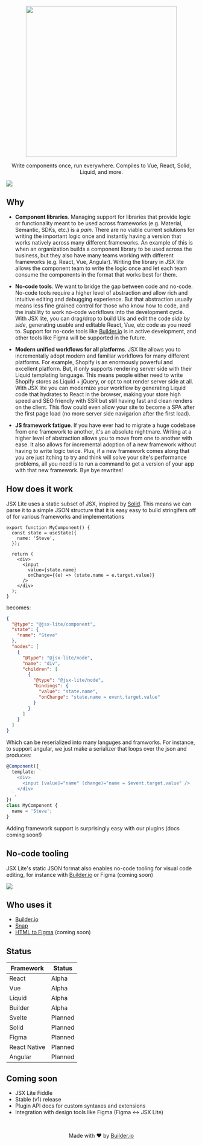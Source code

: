 <p align="center"><img width="400" src="https://cdn.builder.io/api/v1/image/assets%2FYJIGb4i01jvw0SRdL5Bt%2F873aa9bf5d8d4960abbee6d913862e1c"></p>

<p align="center">
  Write components once, run everywhere. Compiles to Vue, React, Solid, Liquid, and more.
</p>

<img src="https://imgur.com/H1WTtGe.gif" />

## Why

- **Component libraries**. Managing support for libraries that provide logic or functionality meant to be used across frameworks (e.g. Material, Semantic, SDKs, etc.) is a *pain*.  There are no viable current solutions for writing the important logic once and instantly having a version that works natively across many different frameworks. An example of this is when an organization builds a component library to be used across the business, but they also have many teams working with different frameworks (e.g. React, Vue, Angular). Writing the library in JSX lite allows the component team to write the logic once and let each team consume the components in the format that works best for them.

* **No-code tools**. We want to bridge the gap between code and no-code. No-code tools require a higher level of abstraction and allow rich and intuitive editing and debugging experience. But that abstraction usually means less fine grained control for those who know how to code, and the inability to work no-code workflows into the development cycle. With JSX lite, you can drag/drop to build UIs and edit the code *side by side*, generating usable and editable React, Vue, etc code as you need to. Support for no-code tools like [Builder.io](https://github.com/builderio/builder) is in active development, and other tools like Figma will be supported in the future.

* **Modern unified workflows for all platforms**. JSX lite allows you to incrementally adopt modern and familiar workflows for many different platforms. For example, Shopify is an enormously powerful and excellent platform. But, it only supports rendering server side with their Liquid templating language. This means people either need to write Shopify stores as Liquid + jQuery, or opt to not render server side at all. With JSX lite you can modernize your workflow by generating Liquid code that hydrates to React in the browser, making your store high speed and SEO friendly with SSR but still having fast and clean renders on the client. This flow could even allow your site to become a SPA after the first page load (no more server side navigarion after the first load).

* **JS framework fatigue**. If you have ever had to migrate a huge codebase from one framework to another, it's an absolute nightmare. Writing at a higher level of abstraction allows you to move from one to another with ease. It also allows for incremental adoption of a new framework without having to write logic twice. Plus, if a new framework comes along that you are just itching to try and think will solve your site's performance problems, all you need is to run a command to get a version of your app with that new framework. Bye bye rewrites!

## How does it work

JSX Lite uses a static subset of JSX, inspired by [Solid](https://github.com/ryansolid/solid/blob/master/documentation/rendering.md). This means we can parse it to a simple JSON structure that it is easy easy to build stringifers off of for various frameworks and implementations

```tsx
export function MyComponent() {
  const state = useState({
    name: 'Steve',
  });

  return (
    <div>
      <input
        value={state.name}
        onChange={(e) => (state.name = e.target.value)}
      />
    </div>
  );
}
```

becomes:

```json
{
  "@type": "@jsx-lite/component",
  "state": {
    "name": "Steve"
  },
  "nodes": [
    {
      "@type": "@jsx-lite/node",
      "name": "div",
      "children": [
        {
          "@type": "@jsx-lite/node",
          "bindings": {
            "value": "state.name",
            "onChange": "state.name = event.target.value"
          }
        }
      ]
    }
  ]
}
```

Which can be reserialized into many languges and framworks. For instance, to support angular, we just make a serializer that loops over the json and produces:

```ts
@Component({
  template: `
    <div>
      <input [value]="name" (change)="name = $event.target.value" />
    </div>
  `,
})
class MyComponent {
  name = 'Steve';
}
```

Adding framework support is surprisingly easy with our plugins (docs coming soon!)

## No-code tooling

JSX Lite's static JSON format also enables no-code tooling for visual code editing, for instance with [Builder.io](https://github.com/builderio/builder) or Figma (coming soon)

<img src="https://imgur.com/3TjfY2H.gif" >

## Who uses it

- [Builder.io](https://github.com/builderio/builder)
- [Snap](https://github.com/builderio/snap)
- [HTML to Figma](https://github.com/builderio/html-to-figma) (coming soon)

## Status

| Framework    | Status  |
| ------------ | ------- |
| React        | Alpha   |
| Vue          | Alpha   |
| Liquid       | Alpha   |
| Builder      | Alpha   |
| Svelte       | Planned |
| Solid        | Planned |
| Figma        | Planned |
| React Native | Planned |
| Angular      | Planned |

## Coming soon

- JSX Lite Fiddle
- Stable (v1) release
- Plugin API docs for custom syntaxes and extensions
- Integration with design tools like Figma (Figma <-> JSX Lite)

<br />
<p align="center">
  Made with ❤️ by <a target="_blank" href="https://www.builder.io/">Builder.io</a>
</p>
